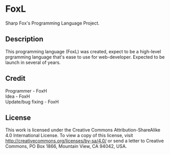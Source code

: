 # FoxL
Sharp Fox's Programming Language Project.  
## Description  
This programming language (FoxL) was created, expect to be a high-level prgramming language that's ease to use for web-developer. Expected to be launch in several of years.  
## Credit  
Programmer - FoxH  
Idea - FoxH  
Update/bug fixing - FoxH  
## **License**  
This work is licensed under the Creative Commons Attribution-ShareAlike 4.0 International License. To view a copy of this license, visit http://creativecommons.org/licenses/by-sa/4.0/ or send a letter to Creative Commons, PO Box 1866, Mountain View, CA 94042, USA.
